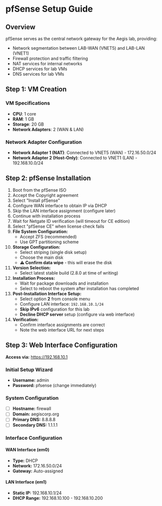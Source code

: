 # pfSense Setup Guide

## Overview
pfSense serves as the central network gateway for the Aegis lab, providing:
- Network segmentation between LAB-WAN (VNET5) and LAB-LAN (VNET1)
- Firewall protection and traffic filtering
- NAT services for internal networks
- DHCP services for lab VMs
- DNS services for lab VMs

## Step 1: VM Creation

### VM Specifications
- **CPU**: 1 core
- **RAM**: 1 GB
- **Storage**: 20 GB
- **Network Adapters**: 2 (WAN & LAN)

### Network Adapter Configuration
- **Network Adapter 1 (NAT)**: Connected to VNET5 (WAN) - 172.16.50.0/24
- **Network Adapter 2 (Host-Only)**: Connected to VNET1 (LAN) - 192.168.10.0/24

## Step 2: pfSense Installation

1. Boot from the pfSense ISO
2. Accept the Copyright agreement
3. Select "Install pfSense"
4. Configure WAN interface to obtain IP via DHCP
5. Skip the LAN interface assignment (configure later)
6. Continue with installation process
7. Wait for Netgate ID verification (will timeout for CE edition)
8. Select "pfSense CE" when license check fails
9. **File System Configuration:**
   - Accept ZFS (recommended)
   - Use GPT partitioning scheme
10. **Storage Configuration:**
    - Select striping (single disk setup)
    - Choose the main disk
    - **⚠️ Confirm data wipe** - this will erase the disk
11. **Version Selection:**
    - Select latest stable build (2.8.0 at time of writing)
12. **Installation Process:**
    - Wait for package downloads and installation
    - Select to reboot the system after installation has completed
13. **Post-Installation Interface Setup:**
    - Select option **2** from console menu
    - Configure LAN interface: `192.168.10.1/24`
    - **Skip IPv6** configuration for this lab
    - **Decline DHCP server** setup (configure via web interface)
14. **Verification:**
    - Confirm interface assignments are correct
    - Note the web interface URL for next steps

## Step 3: Web Interface Configuration

**Access via:** https://192.168.10.1

### Initial Setup Wizard
- **Username:** admin
- **Password:** pfsense (change immediately)

### System Configuration
- [ ] **Hostname:** firewall
- [ ] **Domain:** aegiscorp.org  
- [ ] **Primary DNS:** 8.8.8.8
- [ ] **Secondary DNS:** 1.1.1.1

### Interface Configuration
#### WAN Interface (em0)
- **Type:** DHCP
- **Network:** 172.16.50.0/24
- **Gateway:** Auto-assigned

#### LAN Interface (em1)  
- **Static IP:** 192.168.10.1/24
- **DHCP Range:** 192.168.10.100 - 192.168.10.200
